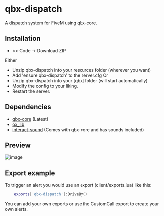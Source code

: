 # qbx-dispatch

A dispatch system for FiveM using qbx-core.

## Installation
* <> Code -> Download ZIP

Either
* Unzip qbx-dispatch into your resources folder (wherever you want)
* Add 'ensure qbx-dispatch' to the server.cfg
Or
* Unzip qbx-dispatch into your [qbx] folder (will start automatically)
* Modify the config to your liking.
* Restart the server.

## Dependencies

- [qbx-core](https://github.com/qbox-framework/qbx-core) (Latest)
- [ox_lib](https://github.com/overextended/ox_lib)
- [interact-sound](https://github.com/Qbox-project/interact-sound) (Comes with qbx-core and has sounds included)

## Preview
![image](https://user-images.githubusercontent.com/97451137/235332585-22ba4f8f-bf4a-48dd-a4b6-df3dd5324c1b.png)

## Export example

To trigger an alert you would use an export (client/exports.lua) like this:
```lua
    exports['qbx-dispatch']:DriveBy()
```

You can add your own exports or use the CustomCall export to create your own alerts.